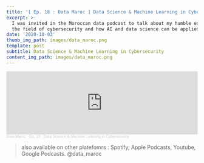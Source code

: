 ```yaml
---
title: '[ Ep. 18 : Data Maroc ] Data Science & Machine Learning in Cybersecurity'
excerpt: >-
  I was invited in the Moroccan data podcast to talk about my humble experience in 
  the field of cybersecurity and how AI and data science can be applied to it.
date: '2020-10-03'
thumb_img_path: images/data_maroc.png
template: post
subtitle: Data Science & Machine Learning in Cybersecurity
content_img_path: images/data_maroc.png
---
```


<iframe width="100%" height="166" scrolling="no" frameborder="no" allow="autoplay" src="https://w.soundcloud.com/player/?url=https%3A//api.soundcloud.com/tracks/903987931&color=%23ff5500&auto_play=false&hide_related=false&show_comments=true&show_user=true&show_reposts=false&show_teaser=true"></iframe><div style="font-size: 10px; color: #cccccc;line-break: anywhere;word-break: normal;overflow: hidden;white-space: nowrap;text-overflow: ellipsis; font-family: Interstate,Lucida Grande,Lucida Sans Unicode,Lucida Sans,Garuda,Verdana,Tahoma,sans-serif;font-weight: 100;"><a href="https://soundcloud.com/datamaroc" title="Data Maroc" target="_blank" style="color: #cccccc; text-decoration: none;">Data Maroc</a> · <a href="https://soundcloud.com/datamaroc/ep-18-data-science-machine-learning-in-cybersecurity" title="Ep. 18 :  Data Science &amp; Machine Learning in Cybersecurity" target="_blank" style="color: #cccccc; text-decoration: none;">Ep. 18 :  Data Science &amp; Machine Learning in Cybersecurity</a></div>

> also available on other platefomrs : Spotify, Apple Podcasts, Youtube, Google Podcasts. @data_maroc